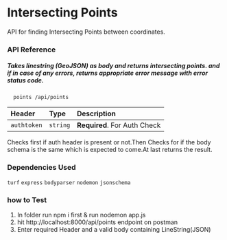 
# Intersecting Points
API for finding Intersecting Points between coordinates.




### API Reference

##### Takes linestring (GeoJSON) as body and returns intersecting points. and if in case of any errors, returns appropriate error message with error status code. 

```http
  points /api/points
```

| Header | Type     | Description                |
| :-------- | :------- | :------------------------- |
| `authtoken` | `string` | **Required**. For Auth Check |

Checks first if auth header is present or not.Then Checks for if the body schema is the same which is expected to come.At last returns the result.



### Dependencies Used

`turf`
`express`
`bodyparser`
`nodemon`
`jsonschema`


### how to Test
1) In folder run npm i first & run nodemon app.js
2) hit http://localhost:8000/api/points endpoint on postman
3) Enter required Header and a valid body containing LineString(JSON)


